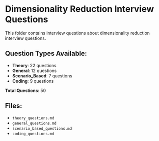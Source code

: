 # Dimensionality Reduction Interview Questions

This folder contains interview questions about dimensionality reduction interview questions.

## Question Types Available:

- **Theory**: 22 questions
- **General**: 12 questions
- **Scenario_Based**: 7 questions
- **Coding**: 9 questions

**Total Questions**: 50

## Files:

- `theory_questions.md`
- `general_questions.md`
- `scenario_based_questions.md`
- `coding_questions.md`
